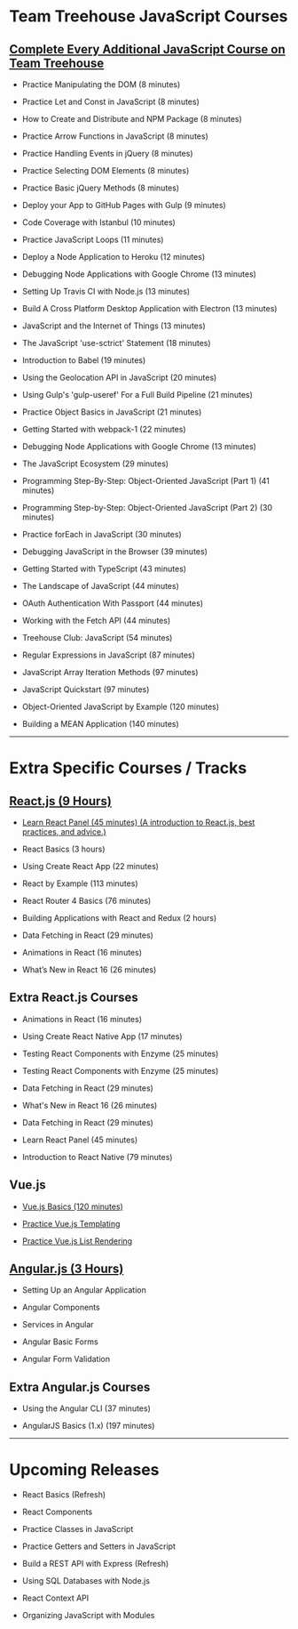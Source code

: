 # **Team Treehouse JavaScript Courses**

## **[Complete Every Additional JavaScript Course on Team Treehouse](https://teamtreehouse.com/library/topic:javascript/sort:difficulty)**

- Practice Manipulating the DOM (8 minutes)

- Practice Let and Const in JavaScript (8 minutes)

- How to Create and Distribute and NPM Package (8 minutes)

- Practice Arrow Functions in JavaScript (8 minutes)

- Practice Handling Events in jQuery (8 minutes)

- Practice Selecting DOM Elements (8 minutes)

- Practice Basic jQuery Methods (8 minutes)

- Deploy your App to GitHub Pages with Gulp (9 minutes)

- Code Coverage with Istanbul (10 minutes)

- Practice JavaScript Loops (11 minutes)

- Deploy a Node Application to Heroku (12 minutes)

- Debugging Node Applications with Google Chrome (13 minutes)

- Setting Up Travis CI with Node.js (13 minutes)

- Build A Cross Platform Desktop Application with Electron (13 minutes)

- JavaScript and the Internet of Things (13 minutes)

- The JavaScript 'use-sctrict' Statement (18 minutes)

- Introduction to Babel (19 minutes)

- Using the Geolocation API in JavaScript (20 minutes)

- Using Gulp's 'gulp-useref' For a Full Build Pipeline (21 minutes)

- Practice Object Basics in JavaScript (21 minutes)

- Getting Started with webpack-1 (22 minutes)

- Debugging Node Applications with Google Chrome (13 minutes)

- The JavaScript Ecosystem (29 minutes)

- Programming Step-By-Step: Object-Oriented JavaScript (Part 1) (41 minutes)

- Programming Step-by-Step: Object-Oriented JavaScript (Part 2) (30 minutes)

- Practice forEach in JavaScript (30 minutes)

- Debugging JavaScript in the Browser (39 minutes)

- Getting Started with TypeScript (43  minutes)

- The Landscape of JavaScript (44 minutes)

- OAuth Authentication With Passport (44 minutes)

- Working with the Fetch API (44 minutes)

- Treehouse Club: JavaScript (54 minutes)

- Regular Expressions in JavaScript (87 minutes)

- JavaScript Array Iteration Methods (97 minutes)

- JavaScript Quickstart (97 minutes)

- Object-Oriented JavaScript by Example (120 minutes)

- Building a MEAN Application (140 minutes)

-------------

# **Extra Specific Courses / Tracks**

## **[React.js (9 Hours)](https://teamtreehouse.com/tracks/learn-react)**

- [Learn React Panel (45 minutes) (A introduction to React.js, best practices, and advice.)](https://teamtreehouse.com/library/learn-react-panel)

- React Basics (3 hours)

- Using Create React App (22 minutes)

- React by Example (113 minutes)

- React Router 4 Basics (76 minutes)

- Building Applications with React and Redux (2 hours)

- Data Fetching in React (29 minutes)

- Animations in React (16 minutes)

- What’s New in React 16 (26 minutes)

## **Extra React.js Courses**

- Animations in React (16 minutes)

- Using Create React Native App (17 minutes)

- Testing React Components with Enzyme (25 minutes)

- Testing React Components with Enzyme (25 minutes)

- Data Fetching in React (29 minutes)

- What's New in React 16 (26 minutes)

- Data Fetching in React (29 minutes)

- Learn React Panel (45 minutes)

- Introduction to React Native (79 minutes)

## **Vue.js**

- [Vue.js Basics (120 minutes)](https://teamtreehouse.com/library/vuejs-basics)

- [Practice Vue.js Templating](https://teamtreehouse.com/library/practice-vuejs-templating)

- [Practice Vue.js List Rendering](https://teamtreehouse.com/library/practice-vuejs-list-rendering)

## **[Angular.js (3 Hours)](https://teamtreehouse.com/library/angular-basics-2)**

- Setting Up an Angular Application

- Angular Components

- Services in Angular

- Angular Basic Forms

- Angular Form Validation

## **Extra Angular.js Courses**

- Using the Angular CLI (37 minutes)

- AngularJS Basics (1.x) (197 minutes)

-------------

# **Upcoming Releases**

- React Basics (Refresh)

- React Components

- Practice Classes in JavaScript

- Practice Getters and Setters in JavaScript

- Build a REST API with Express (Refresh)

- Using SQL Databases with Node.js

- React Context API

- Organizing JavaScript with Modules
